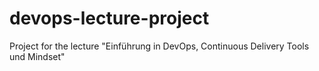 # devops-lecture-project
Project for the lecture "Einführung in DevOps, Continuous Delivery Tools und Mindset"
